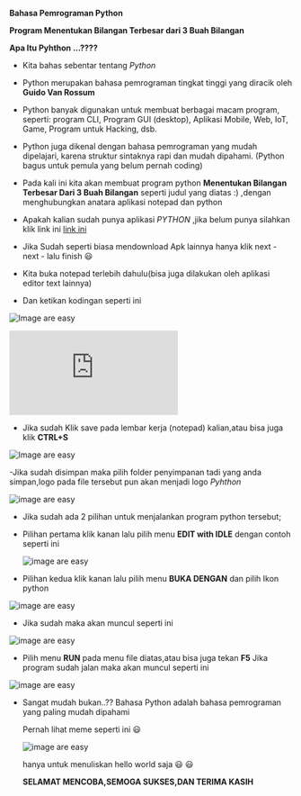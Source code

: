  **Bahasa Pemrograman Python**

**Program Menentukan Bilangan Terbesar dari 3 Buah Bilangan**

**Apa Itu Pyhthon ...????**
- Kita bahas sebentar tentang *Python*
- Python merupakan bahasa pemrograman tingkat tinggi yang diracik oleh
  **Guido Van Rossum**
- Python banyak digunakan untuk membuat berbagai macam program, 
  seperti: program CLI, Program GUI (desktop), Aplikasi Mobile, Web, IoT, Game, Program untuk Hacking, dsb.
- Python juga dikenal dengan bahasa pemrograman yang mudah dipelajari, karena struktur sintaknya rapi dan mudah dipahami.
  (Python bagus untuk pemula yang belum pernah coding)
  
- Pada kali ini kita akan membuat program python **Menentukan Bilangan Terbesar Dari 3 Buah Bilangan**
 seperti judul yang diatas :) ,dengan menghubungkan anatara aplikasi notepad dan python
- Apakah kalian sudah punya aplikasi *PYTHON*  ,jika belum punya silahkan klik link ini [link ini](https://filehippo.com/download_python/)
- Jika Sudah seperti biasa mendownload Apk lainnya hanya klik next - next - lalu finish :smiley:
- Kita buka notepad terlebih dahulu(bisa juga dilakukan oleh aplikasi editor text lainnya)
- Dan ketikan kodingan seperti ini

![Image are easy](https://github.com/MuhammadNurFahmi/Labpy1/blob/master/codingan%20di%20notepad.PNG)


![image are easy](https://github.com/MuhammadNurFahmi/Labpy1/blob/master/program%20menentukan%20bilangan%20terbesar%20dari%203%20buah%20bilangan.py)


- Jika sudah Klik save pada lembar kerja (notepad) kalian,atau bisa juga klik **CTRL+S**

![Image are easy](https://github.com/MuhammadNurFahmi/Labpy1/blob/master/penyimpanan%20pada%20notepad.png)


-Jika sudah disimpan maka pilih folder penyimpanan tadi yang anda simpan,logo pada file tersebut pun akan menjadi logo *Pyhthon*

![image are easy](https://github.com/MuhammadNurFahmi/Labpy1/blob/master/logo%20berubah%20menjadi%20python.png)


- Jika sudah ada 2 pilihan untuk menjalankan program python tersebut;
- Pilihan pertama klik kanan lalu pilih menu **EDIT with IDLE**
  dengan contoh seperti ini
  
  ![image are easy](https://github.com/MuhammadNurFahmi/Labpy1/blob/master/edit%20with%20IDLE.png)
  
- Pilihan kedua klik kanan lalu pilih menu **BUKA DENGAN**
  dan pilih Ikon python

![image are easy](https://github.com/MuhammadNurFahmi/Labpy1/blob/master/buka%20dengan%20python.png)



- Jika sudah maka akan muncul seperti ini

![image are easy](https://github.com/MuhammadNurFahmi/Labpy1/blob/master/pyhton.PNG)

- Pilih menu **RUN** pada menu file diatas,atau bisa juga tekan **F5** 
  Jika program sudah jalan maka akan muncul seperti ini
  
![image are easy](https://github.com/MuhammadNurFahmi/Labpy1/blob/master/hasil%20run%20python.PNG)


- Sangat mudah bukan..??
  Bahasa Python adalah bahasa pemrograman yang paling mudah dipahami
  
  
  Pernah lihat meme seperti ini  :smiley:
  
  ![image are easy](https://github.com/MuhammadNurFahmi/Labpy1/blob/master/meme%20python.PNG)
  
  
  hanya untuk menuliskan hello world saja :smiley:  :smiley:
  
  **SELAMAT MENCOBA,SEMOGA SUKSES,DAN TERIMA KASIH**
  
  
  


